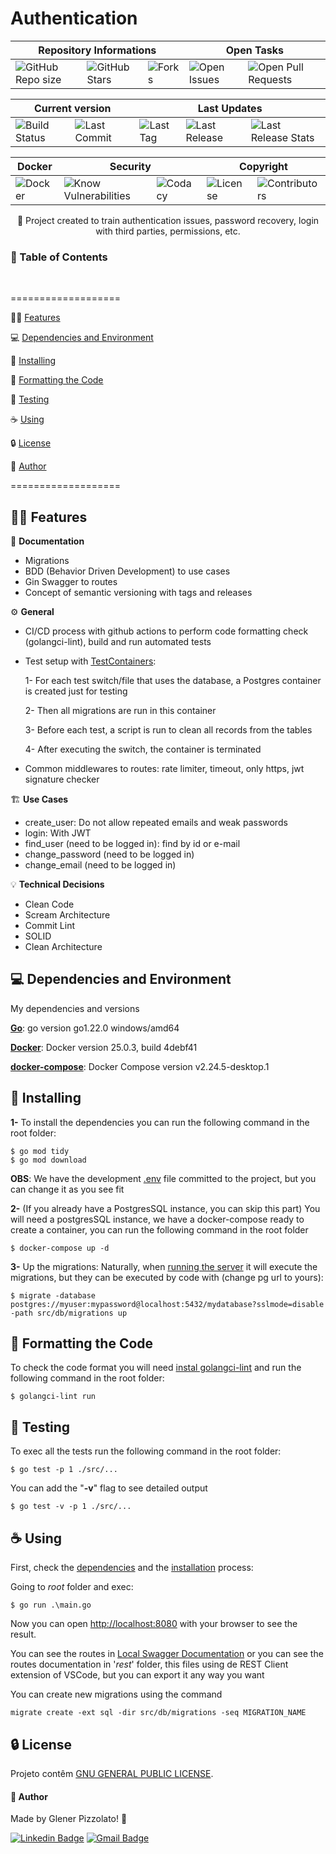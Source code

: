 # **Authentication**

<div>
  <div>
    <table>
      <thead>
        <tr>
          <th colspan="3">Repository Informations</th>
          <th colspan="2">Open Tasks</th>
        </tr>
      </thead>
      <tbody>
        <tr>
          <td><img src="https://img.shields.io/github/repo-size/glener10/authentication" alt="GitHub Repo size"></td>
          <td><img src="https://img.shields.io/github/stars/glener10/authentication" alt="GitHub Stars"></td>
          <td><img src="https://img.shields.io/github/forks/glener10/authentication" alt="Forks"></td>
          <td><img src="https://img.shields.io/bitbucket/issues/glener10/authentication" alt="Open Issues"></td>
          <td><img src="https://img.shields.io/bitbucket/pr-raw/glener10/authentication" alt="Open Pull Requests"></td>
        </tr>
      </tbody>
    </table>
  </div>

  <div>
    <table>
      <thead>
        <tr>
          <th colspan="2">Current version</th>
          <th colspan="4">Last Updates</th>
        </tr>
      </thead>
      <tbody>
        <tr>
          <td><img src="https://github.com/glener10/authentication/workflows/go/badge.svg" alt="Build Status"></td>
          <td><img src="https://github.com/glener10/authentication/commits" alt="Last Commit"></td>
          <td><img src="https://github.com/glener10/authentication/tags" alt="Last Tag"></td>
          <td><img src="https://github.com/glener10/authentication/releases/latest" alt="Last Release"></td>
          <td><img src="https://somsubhra.github.io/github-release-stats/?username=glener10&repository=REPOSITORIONAME" alt="Last Release Stats"></td>
        </tr>
      </tbody>
    </table>
  </div>

  <div>
    <table>
      <thead>
        <tr>
          <th colspan="1">Docker</th>
          <th colspan="2">Security</th>
          <th colspan="2">Copyright</th>
        </tr>
      </thead>
      <tbody>
        <tr>
          <td><img src="https://hub.docker.com/r/glener10/REPOSITORIONAME" alt="Docker"></td>
          <td><img src="https://snyk.io/test/github/glener10/REPOSITORIONAME?targetFile=app%2Fbuild.gradle" alt="Know Vulnerabilities"></td>
          <td><img src="https://app.codacy.com/gh/glener10/REPOSITORIONAME/dashboard?utm_source=gh&utm_medium=referral&utm_content=&utm_campaign=Badge_grade" alt="Codacy"></td>
          <td><img src="https://img.shields.io/github/license/glener10/authentication" alt="License"></td>
          <td><img src="https://img.shields.io/github/contributors/glener10/authentication.svg" alt="Contributors"></td>
        </tr>
      </tbody>
    </table>
  </div>
</div>

<p align="center"> 🚀 Project created to train authentication issues, password recovery, login with third parties, permissions, etc. </p>

<h3>🏁 Table of Contents</h3>

<br>

===================

<!--ts-->

🐱‍🏍 [Features](#features)

💻 [Dependencies and Environment](#dependenciesandenvironment)

🚀 [Installing](#installing)

🧹 [Formatting the Code](#formatting)

🧪 [Testing](#testing)

☕ [Using](#using)

🔒 [License](#license)

👷 [Author](#author)

<!--te-->

===================

<div id="features"></div>

## 🐱‍🏍 **Features**

🧾 **Documentation**

- Migrations
- BDD (Behavior Driven Development) to use cases
- Gin Swagger to routes
- Concept of semantic versioning with tags and releases

⚙ **General**

- CI/CD process with github actions to perform code formatting check (golangci-lint), build and run automated tests
- Test setup with [TestContainers](https://testcontainers.com/):

  1- For each test switch/file that uses the database, a Postgres container is created just for testing

  2- Then all migrations are run in this container

  3- Before each test, a script is run to clean all records from the tables

  4- After executing the switch, the container is terminated

- Common middlewares to routes: rate limiter, timeout, only https, jwt signature checker

🏗 **Use Cases**

- create_user: Do not allow repeated emails and weak passwords
- login: With JWT
- find_user (need to be logged in): find by id or e-mail
- change_password (need to be logged in)
- change_email (need to be logged in)

💡 **Technical Decisions**

- Clean Code
- Scream Architecture
- Commit Lint
- SOLID
- Clean Architecture

<div id="dependenciesandenvironment"></div>

## 💻 **Dependencies and Environment**

My dependencies and versions

[**Go**](https://golang.org/): go version go1.22.0 windows/amd64

[**Docker**](https://www.docker.com/): Docker version 25.0.3, build 4debf41

[**docker-compose**](https://docs.docker.com/compose/): Docker Compose version v2.24.5-desktop.1

<div id="installing"></div>

## 🚀 **Installing**

**1-** To install the dependencies you can run the following command in the root folder:

```
$ go mod tidy
$ go mod download
```

**OBS**: We have the development [.env](.env) file committed to the project, but you can change it as you see fit

**2-** (If you already have a PostgresSQL instance, you can skip this part) You will need a postgresSQL instance, we have a docker-compose ready to create a container, you can run the following command in the root folder

```
$ docker-compose up -d
```

**3-** Up the migrations: Naturally, when [running the server](#☕-using) it will execute the migrations, but they can be executed by code with (change pg url to yours):

```
$ migrate -database postgres://myuser:mypassword@localhost:5432/mydatabase?sslmode=disable -path src/db/migrations up
```

<div id="formatting"></div>

## 🧹 **Formatting the Code**

To check the code format you will need [instal golangci-lint](https://golangci-lint.run/welcome/install/) and run the following command in the root folder:

```
$ golangci-lint run
```

<div id="testing"></div>

## 🧪 **Testing**

To exec all the tests run the following command in the root folder:

```
$ go test -p 1 ./src/...
```

You can add the "**-v**" flag to see detailed output

```
$ go test -v -p 1 ./src/...
```

<div id="using"></div>

## ☕ **Using**

First, check the [dependencies](#dependenciesandenvironment) and the [installation](#installing) process:

Going to _root_ folder and exec:

```
$ go run .\main.go
```

Now you can open [http://localhost:8080](http://localhost:8080) with your browser to see the result.

You can see the routes in [Local Swagger Documentation](http://localhost:8080/swagger/index.html#) or you can see the routes documentation in '_rest_' folder, this files using de REST Client extension of VSCode, but you can export it any way you want

You can create new migrations using the command

```
migrate create -ext sql -dir src/db/migrations -seq MIGRATION_NAME
```

<div id="license"></div>

## 🔒 **License**

Projeto contêm [GNU GENERAL PUBLIC LICENSE](LICENSE).

<div id="author"></div>

#### **👷 Author**

Made by Glener Pizzolato! 🙋

[![Linkedin Badge](https://img.shields.io/badge/-Glener-blue?style=flat-square&logo=Linkedin&logoColor=white&link=https://www.linkedin.com/in/glener-pizzolato/)](https://www.linkedin.com/in/glener-pizzolato-6319821b0/)
[![Gmail Badge](https://img.shields.io/badge/-glenerpizzolato@gmail.com-c14438?style=flat-square&logo=Gmail&logoColor=white&link=mailto:glenerpizzolato@gmail.com)](mailto:glenerpizzolato@gmail.com)
